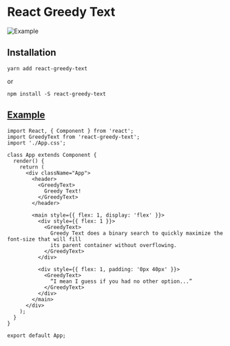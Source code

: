 # React Greedy Text

![Example](http://i.imgur.com/Wav1l2X.gif)

## Installation
```
yarn add react-greedy-text
```

or

```
npm install -S react-greedy-text
```

## [Example](https://github.com/treyhoover/react-greedy-text/tree/master/examples/simple)
```
import React, { Component } from 'react';
import GreedyText from 'react-greedy-text';
import './App.css';

class App extends Component {
  render() {
    return (
      <div className="App">
        <header>
          <GreedyText>
            Greedy Text!
          </GreedyText>
        </header>

        <main style={{ flex: 1, display: 'flex' }}>
          <div style={{ flex: 1 }}>
            <GreedyText>
              Greedy Text does a binary search to quickly maximize the font-size that will fill
              its parent container without overflowing.
            </GreedyText>
          </div>

          <div style={{ flex: 1, padding: '0px 40px' }}>
            <GreedyText>
              “I mean I guess if you had no other option...”
            </GreedyText>
          </div>
        </main>
      </div>
    );
  }
}

export default App;
```
